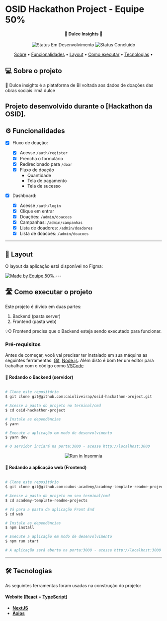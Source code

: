 # OSID Hackathon Project - Equipe 50%

<h4 align="center"> 
	🚧 Dulce Insights 🚧
</h4>

<p align="center">
	<img alt="Status Em Desenvolvimento" src="https://img.shields.io/badge/STATUS-EM%20DESENVOLVIMENTO-green">
	<img alt="Status Concluído" src="https://img.shields.io/badge/STATUS-CONCLU%C3%8DDO-brightgreen">
</p>

<p align="center">
 <a href="#-sobre-o-projeto">Sobre</a> •
 <a href="#-funcionalidades">Funcionalidades</a> •
 <a href="#-layout">Layout</a> • 
 <a href="#-como-executar-o-projeto">Como executar</a> • 
 <a href="#-tecnologias">Tecnologias</a> • 
</p>

## 💻 Sobre o projeto

📄 Dulce insights é a plataforma de BI voltada aos dados de doações das obras sociais irmã dulce

## Projeto desenvolvido durante o **[Hackathon da OSID]**.

## ⚙️ Funcionalidades

- [x] Fluxo de doação:

  - [x] Acesse `/auth/register`
  - [x] Prencha o formulário
  - [x] Redirecionado para `/doar`
  - [x] Fluxo de doação
    - Quantidade
    - Tela de pagamento
    - Tela de sucesso

- [x] Dashboard:
  - [x] Acesse `/auth/login`
  - [x] Clique em entrar
  - [x] Doações: `/admin/doacoes`
  - [x] Campanhas: `/admin/campanhas`
  - [x] Lista de doadores: `/admin/doadores`
  - [x] Lista de doacoes: `/admin/doacoes`

---

## 🎨 Layout

O layout da aplicação está disponível no Figma:

<a href="https://www.figma.com/file/SP2BbR9KTIhgxn5fusQvGm/Hackathon-OSID-2023?type=design&node-id=1-2&t=LVUkgjdLFywRxsDo-0">
  <img alt="Made by Equipe 50%" src="https://img.shields.io/badge/Acessar%20Layout%20-Figma-%2304D361">
</a>
---

## 🛣️ Como executar o projeto

Este projeto é divido em duas partes:

1. Backend (pasta server)
2. Frontend (pasta web)

💡O Frontend precisa que o Backend esteja sendo executado para funcionar.

### Pré-requisitos

Antes de começar, você vai precisar ter instalado em sua máquina as seguintes ferramentas:
[Git](https://git-scm.com), [Node.js](https://nodejs.org/en/).
Além disto é bom ter um editor para trabalhar com o código como [VSCode](https://code.visualstudio.com/)

#### 🎲 Rodando o Backend (servidor)

```bash

# Clone este repositório
$ git clone git@github.com:caioliveirap/osid-hackathon-project.git

# Acesse a pasta do projeto no terminal/cmd
$ cd osid-hackathon-project

# Instale as dependências
$ yarn

# Execute a aplicação em modo de desenvolvimento
$ yarn dev

# O servidor inciará na porta:3000 - acesse http://localhost:3000

```

<p align="center">
  <a href="https://github.com/cubos-academy/academy-template-readme-projects" target="_blank"><img src="https://insomnia.rest/images/run.svg" alt="Run in Insomnia"></a>
</p>

#### 🧭 Rodando a aplicação web (Frontend)

```bash

# Clone este repositório
$ git clone git@github.com:cubos-academy/academy-template-readme-projects.git

# Acesse a pasta do projeto no seu terminal/cmd
$ cd academy-template-readme-projects

# Vá para a pasta da aplicação Front End
$ cd web

# Instale as dependências
$ npm install

# Execute a aplicação em modo de desenvolvimento
$ npm run start

# A aplicação será aberta na porta:3000 - acesse http://localhost:3000

```

---

## 🛠 Tecnologias

As seguintes ferramentas foram usadas na construção do projeto:

#### **Website** ([React](https://reactjs.org/) + [TypeScript](https://www.typescriptlang.org/))

- **[NextJS](https://nextjs.org/)**
- **[Axios](https://github.com/axios/axios)**
